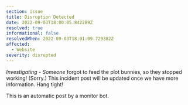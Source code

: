 ```yaml
---
section: issue
title: Disruption Detected
date: 2022-09-03T18:00:05.842289Z
resolved: true
informational: false
resolvedWhen: 2022-09-03T18:01:09.729382Z
affected:
  - Website
severity: disrupted
---
```

*Investigating* - _Someone_ forgot to feed the plot bunnies, so they stopped working! (Sorry.) This incident post will be updated once we have more information. Hang tight!

This is an automatic post by a monitor bot.
        